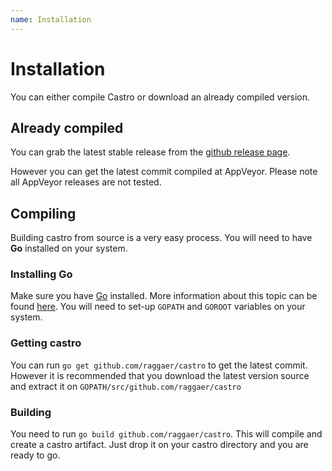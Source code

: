 ```yaml
---
name: Installation
---
```


# Installation

You can either compile Castro or download an already compiled version.

## Already compiled

You can grab the latest stable release from the [github release page](https://github.com/Raggaer/castro/releases). 

However you can get the latest commit compiled at AppVeyor. Please note all AppVeyor releases are not tested.

## Compiling

Building castro from source is a very easy process. You will need to have **Go** installed on your system.

### Installing Go

Make sure you have [Go](https://golang.org/) installed. More information about this topic can be found [here](https://golang.org/doc/install/source). You will need to set-up `GOPATH` and `GOROOT` variables on your system.

### Getting castro

You can run `go get github.com/raggaer/castro` to get the latest commit. However it is recommended that you download the latest version source and extract it on `GOPATH/src/github.com/raggaer/castro`

### Building

You need to run `go build github.com/raggaer/castro`. This will compile and create a castro artifact. Just drop it on your castro directory and you are ready to go.
